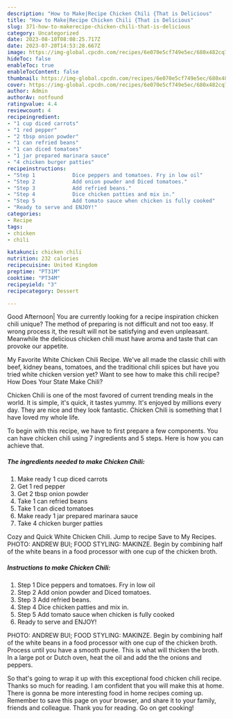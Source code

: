 ```yaml
---
description: "How to Make|Recipe Chicken Chili {That is Delicious"
title: "How to Make|Recipe Chicken Chili {That is Delicious"
slug: 371-how-to-makerecipe-chicken-chili-that-is-delicious
category: Uncategorized
date: 2023-08-10T08:08:25.717Z
date: 2023-07-20T14:53:28.667Z
image: https://img-global.cpcdn.com/recipes/6e070e5cf749e5ec/680x482cq70/chicken-chili-recipe-main-photo.jpg
hideToc: false
enableToc: true
enableTocContent: false
thumbnail: https://img-global.cpcdn.com/recipes/6e070e5cf749e5ec/680x482cq70/chicken-chili-recipe-main-photo.jpg
cover: https://img-global.cpcdn.com/recipes/6e070e5cf749e5ec/680x482cq70/chicken-chili-recipe-main-photo.jpg
author: Admin
authorAv: notfound
ratingvalue: 4.4
reviewcount: 4
recipeingredient:
- "1 cup diced carrots"
- "1 red pepper"
- "2 tbsp onion powder"
- "1 can refried beans"
- "1 can diced tomatoes"
- "1 jar prepared marinara sauce"
- "4 chicken burger patties"
recipeinstructions:
- "Step 1            Dice peppers and tomatoes. Fry in low oil"
- "Step 2            Add onion powder and Diced tomatoes."
- "Step 3            Add refried beans."
- "Step 4            Dice chicken patties and mix in."
- "Step 5            Add tomato sauce when chicken is fully cooked"
- "Ready to serve and ENJOY!"
categories:
- Recipe
tags:
- chicken
- chili

katakunci: chicken chili 
nutrition: 232 calories
recipecuisine: United Kingdom
preptime: "PT31M"
cooktime: "PT34M"
recipeyield: "3"
recipecategory: Dessert

---
```



Good Afternoon| You are currently looking for a recipe inspiration chicken chili unique? The method of preparing is not difficult and not too easy. If wrong process it, the result will not be satisfying and even unpleasant. Meanwhile the delicious chicken chili must have aroma and taste that can provoke our appetite.





My Favorite White Chicken Chili Recipe. We&#39;ve all made the classic chili with beef, kidney beans, tomatoes, and the traditional chili spices but have you tried white chicken version yet? Want to see how to make this chili recipe? How Does Your State Make Chili?

Chicken Chili is one of the most favored of current trending meals in the world. It is simple, it's quick, it tastes yummy. It's enjoyed by millions every day. They are nice and they look fantastic. Chicken Chili is something that I have loved my whole life.


To begin with this recipe, we have to first prepare a few components. You can have chicken chili using 7 ingredients and 5 steps. Here is how you can achieve that.

<!--inarticleads1-->

##### The ingredients needed to make Chicken Chili:

1. Make ready 1 cup diced carrots
1. Get 1 red pepper
1. Get 2 tbsp onion powder
1. Take 1 can refried beans
1. Take 1 can diced tomatoes
1. Make ready 1 jar prepared marinara sauce
1. Take 4 chicken burger patties


Cozy and Quick White Chicken Chili. Jump to recipe Save to My Recipes. PHOTO: ANDREW BUI; FOOD STYLING: MAKINZE. Begin by combining half of the white beans in a food processor with one cup of the chicken broth. 

<!--inarticleads2-->

##### Instructions to make Chicken Chili:

1. Step 1            Dice peppers and tomatoes. Fry in low oil
1. Step 2            Add onion powder and Diced tomatoes.
1. Step 3            Add refried beans.
1. Step 4            Dice chicken patties and mix in.
1. Step 5            Add tomato sauce when chicken is fully cooked
1. Ready to serve and ENJOY!

PHOTO: ANDREW BUI; FOOD STYLING: MAKINZE. Begin by combining half of the white beans in a food processor with one cup of the chicken broth. Process until you have a smooth purée. This is what will thicken the broth. In a large pot or Dutch oven, heat the oil and add the the onions and peppers. 

So that's going to wrap it up with this exceptional food chicken chili recipe. Thanks so much for reading. I am confident that you will make this at home. There is gonna be more interesting food in home recipes coming up. Remember to save this page on your browser, and share it to your family, friends and colleague. Thank you for reading. Go on get cooking!
